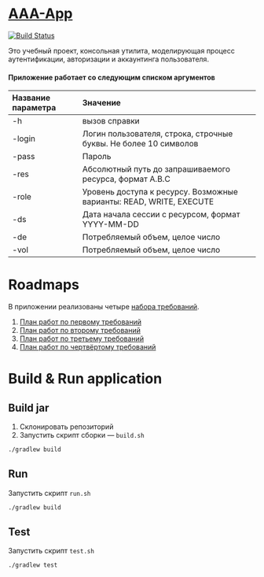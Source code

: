 # [AAA-App](https://github.com/PetrSed/AAA-App)
[![Build Status](https://api.travis-ci.org/PetrSed/AAA-App.svg?branch=master)](https://travis-ci.org/PetrSed/AAA-App)

Это учебный проект, консольная утилита, моделирующая процесс аутентификации, авторизации и аккаунтинга пользователя.

#### Приложение работает со следующим списком аргументов

| Название параметра | Значение |
|:---|:---|
|-h | вызов справки|
|-login | Логин пользователя, строка, строчные буквы. Не более 10 символов |
|-pass | Пароль |
|-res | Абсолютный путь до запрашиваемого ресурса, формат A.B.C |
|-role | Уровень доступа к ресурсу. Возможные варианты: READ, WRITE, EXECUTE |
|-ds| Дата начала сессии с ресурсом, формат YYYY-MM-DD |
|-de | Потребляемый объем, целое число |
|-vol | Потребляемый объем, целое число |

# Roadmaps
В приложении реализованы четыре [набора требований](./docs/requirements.md).

1. [План работ по первому требований](./docs/ROADMAP1.md)
2. [План работ по второму требований](./docs/ROADMAP2.md)
3. [План работ по третьему требований](./docs/ROADMAP3.md)
3. [План работ по чертвёртому требований](./docs/ROADMAP4.md)

# Build & Run application
## Build jar
1. Склонировать репозиторий
2. Запустить скрипт сборки — `build.sh`
```bash
./gradlew build
```


## Run
Запустить скрипт `run.sh`
```bash
./gradlew build
```

## Test
Запустить скрипт `test.sh`
```bash
./gradlew test
```
